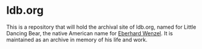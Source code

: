 # ldb.org

This is a repository that will hold the archival site of ldb.org, named for Little Dancing Bear, the native American name for [Eberhard Wenzel](http://en.wikipedia.org/wiki/Eberhard_Wenzel). It is maintained as an archive in memory of his life and work.